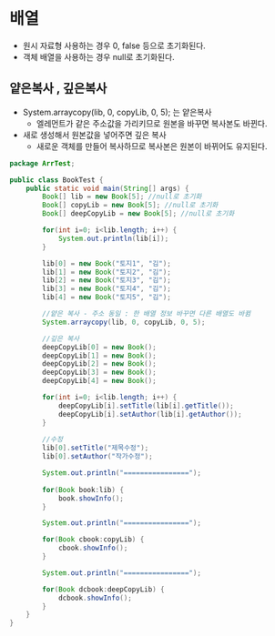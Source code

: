 # 배열

- 원시 자료형 사용하는 경우 0, false 등으로 초기화된다.
- 객체 배열을 사용하는 경우 null로 초기화된다.



## 얕은복사 , 깊은복사

- System.arraycopy(lib, 0, copyLib, 0, 5); 는 얕은복사
  - 엘레먼트가 같은 주소값을 가리키므로 원본을 바꾸면 복사본도 바뀐다.
- 새로 생성해서 원본값을 넣어주면 깊은 복사
  - 새로운 객체를 만들어 복사하므로 복사본은 원본이 바뀌어도 유지된다.

```java
package ArrTest;

public class BookTest {
    public static void main(String[] args) {
        Book[] lib = new Book[5]; //null로 초기화
        Book[] copyLib = new Book[5]; //null로 초기화
        Book[] deepCopyLib = new Book[5]; //null로 초기화

        for(int i=0; i<lib.length; i++) {
            System.out.println(lib[i]);
        }

        lib[0] = new Book("토지1", "김");
        lib[1] = new Book("토지2", "김");
        lib[2] = new Book("토지3", "김");
        lib[3] = new Book("토지4", "김");
        lib[4] = new Book("토지5", "김");

        //얕은 복사 - 주소 동일 : 한 배열 정보 바꾸면 다른 배열도 바뀜
        System.arraycopy(lib, 0, copyLib, 0, 5);

        //깊은 복사
        deepCopyLib[0] = new Book();
        deepCopyLib[1] = new Book();
        deepCopyLib[2] = new Book();
        deepCopyLib[3] = new Book();
        deepCopyLib[4] = new Book();

        for(int i=0; i<lib.length; i++) {
            deepCopyLib[i].setTitle(lib[i].getTitle());
            deepCopyLib[i].setAuthor(lib[i].getAuthor());
        }
        
        //수정
        lib[0].setTitle("제목수정");
        lib[0].setAuthor("작가수정");

        System.out.println("================");
        
        for(Book book:lib) {
            book.showInfo();
        }

        System.out.println("================");

        for(Book cbook:copyLib) {
            cbook.showInfo();
        }

        System.out.println("================");

        for(Book dcbook:deepCopyLib) {
            dcbook.showInfo();
        }
    }
}

```

